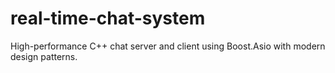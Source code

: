 # real-time-chat-system
High-performance C++ chat server and client using Boost.Asio with modern design patterns.

